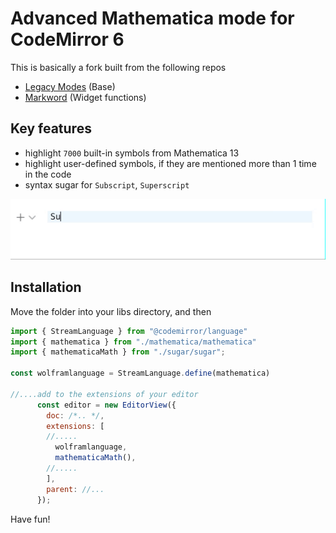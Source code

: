 # Advanced Mathematica mode for CodeMirror 6
This is basically a fork built from the following repos
- [Legacy Modes](https://github.com/codemirror/legacy-modes) (Base)
- [Markword](https://github.com/fuermosi777/markword) (Widget functions)

## Key features
- highlight `7000` built-in symbols from Mathematica 13
- highlight user-defined symbols, if they are mentioned more than 1 time in the code
- syntax sugar for `Subscript`, `Superscript`

![](imgs/subscript.gif)

## Installation
Move the folder into your libs directory, and then

```js
import { StreamLanguage } from "@codemirror/language"
import { mathematica } from "./mathematica/mathematica"
import { mathematicaMath } from "./sugar/sugar";

const wolframlanguage = StreamLanguage.define(mathematica)

//....add to the extensions of your editor
      const editor = new EditorView({
        doc: /*.. */,
        extensions: [
        //.....
          wolframlanguage,
          mathematicaMath(),
        //.....
        ],
        parent: //...
      });

```

Have fun!
